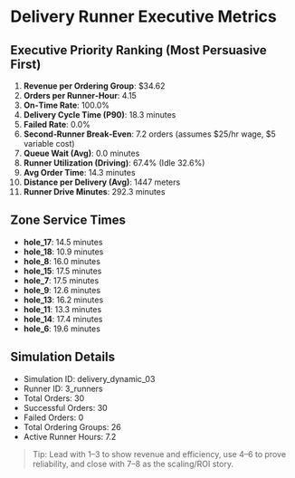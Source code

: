 # Delivery Runner Executive Metrics

## Executive Priority Ranking (Most Persuasive First)
1. **Revenue per Ordering Group**: $34.62
2. **Orders per Runner‑Hour**: 4.15
3. **On‑Time Rate**: 100.0%
4. **Delivery Cycle Time (P90)**: 18.3 minutes
5. **Failed Rate**: 0.0%
6. **Second‑Runner Break‑Even**: 7.2 orders (assumes $25/hr wage, $5 variable cost)
7. **Queue Wait (Avg)**: 0.0 minutes
8. **Runner Utilization (Driving)**: 67.4% (Idle 32.6%)
9. **Avg Order Time**: 14.3 minutes
10. **Distance per Delivery (Avg)**: 1447 meters
11. **Runner Drive Minutes**: 292.3 minutes

## Zone Service Times
- **hole_17**: 14.5 minutes
- **hole_18**: 10.9 minutes
- **hole_8**: 16.0 minutes
- **hole_15**: 17.5 minutes
- **hole_7**: 17.5 minutes
- **hole_9**: 12.6 minutes
- **hole_13**: 16.2 minutes
- **hole_11**: 13.3 minutes
- **hole_14**: 17.4 minutes
- **hole_6**: 19.6 minutes


## Simulation Details
- Simulation ID: delivery_dynamic_03
- Runner ID: 3_runners
- Total Orders: 30
- Successful Orders: 30
- Failed Orders: 0
- Total Ordering Groups: 26
- Active Runner Hours: 7.2

> Tip: Lead with 1–3 to show revenue and efficiency, use 4–6 to prove reliability, and close with 7–8 as the scaling/ROI story.
